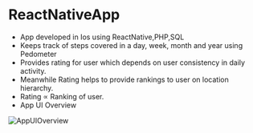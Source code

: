 # ReactNativeApp <br />
* App developed in Ios using ReactNative,PHP,SQL <br />
* Keeps track of steps covered in a day, week, month and year using Pedometer<br />
* Provides rating for user which depends on user consistency in daily activity.<br />
* Meanwhile Rating helps to provide rankings to user on location hierarchy.<br />
* Rating ∝ Ranking of user.
* App UI Overview

![AppUIOverview](https://drive.google.com/file/d/16dK1DVLR3NMQjI_ElYIWKpn7zCQQ1QeL/view)
